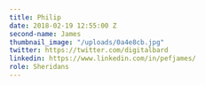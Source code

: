 ```yaml
---
title: Philip
date: 2018-02-19 12:55:00 Z
second-name: James
thumbnail_image: "/uploads/0a4e8cb.jpg"
twitter: https://twitter.com/digitalbard
linkedin: https://www.linkedin.com/in/pefjames/
role: Sheridans
---
```


